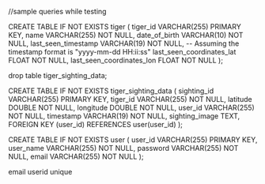//sample queries while testing

CREATE TABLE IF NOT EXISTS tiger (
    tiger_id VARCHAR(255) PRIMARY KEY,
    name VARCHAR(255) NOT NULL,
    date_of_birth VARCHAR(10) NOT NULL,
    last_seen_timestamp VARCHAR(19) NOT NULL, -- Assuming the timestamp format is "yyyy-mm-dd HH:ii:ss"
    last_seen_coordinates_lat FLOAT NOT NULL,
    last_seen_coordinates_lon FLOAT NOT NULL
);


drop table tiger_sighting_data;


CREATE TABLE IF NOT EXISTS tiger_sighting_data (
    sighting_id VARCHAR(255) PRIMARY KEY,
    tiger_id VARCHAR(255) NOT NULL,
    latitude DOUBLE NOT NULL,
    longitude DOUBLE NOT NULL,
    user_id VARCHAR(255) NOT NULL,
    timestamp VARCHAR(19) NOT NULL,
    sighting_image TEXT,
    FOREIGN KEY (user_id) REFERENCES user(user_id)
);

CREATE TABLE IF NOT EXISTS user (
    user_id VARCHAR(255) PRIMARY KEY,
    user_name VARCHAR(255) NOT NULL,
    password VARCHAR(255) NOT NULL,
    email VARCHAR(255) NOT NULL
);

email userid unique





